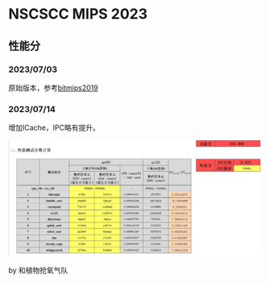 # NSCSCC MIPS 2023
## 性能分

### 2023/07/03

原始版本，参考[bitmips2019](https://github.com/Silverster98/bitmips2019)

### 2023/07/14

增加ICache，IPC略有提升。

![](./pic/perf.jpg)

by 和植物抢氧气队